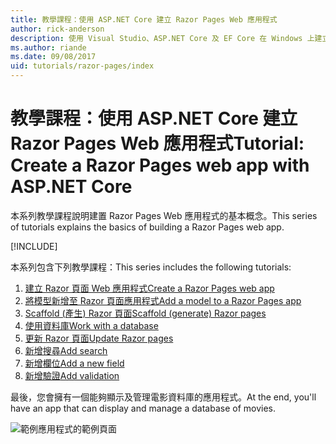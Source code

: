 ```yaml
---
title: 教學課程：使用 ASP.NET Core 建立 Razor Pages Web 應用程式
author: rick-anderson
description: 使用 Visual Studio、ASP.NET Core 及 EF Core 在 Windows 上建立 Razor Pages Web 應用程式。
ms.author: riande
ms.date: 09/08/2017
uid: tutorials/razor-pages/index
---
```

# <a name="tutorial-create-a-razor-pages-web-app-with-aspnet-core"></a><span data-ttu-id="9cb6d-103">教學課程：使用 ASP.NET Core 建立 Razor Pages Web 應用程式</span><span class="sxs-lookup"><span data-stu-id="9cb6d-103">Tutorial: Create a Razor Pages web app with ASP.NET Core</span></span>

<span data-ttu-id="9cb6d-104">本系列教學課程說明建置 Razor Pages Web 應用程式的基本概念。</span><span class="sxs-lookup"><span data-stu-id="9cb6d-104">This series of tutorials explains the basics of building a Razor Pages web app.</span></span> 

[!INCLUDE[](~/includes/advancedRP.md)]

<span data-ttu-id="9cb6d-105">本系列包含下列教學課程：</span><span class="sxs-lookup"><span data-stu-id="9cb6d-105">This series includes the following tutorials:</span></span>

1. [<span data-ttu-id="9cb6d-106">建立 Razor 頁面 Web 應用程式</span><span class="sxs-lookup"><span data-stu-id="9cb6d-106">Create a Razor Pages web app</span></span>](xref:tutorials/razor-pages/razor-pages-start)
1. [<span data-ttu-id="9cb6d-107">將模型新增至 Razor 頁面應用程式</span><span class="sxs-lookup"><span data-stu-id="9cb6d-107">Add a model to a Razor Pages app</span></span>](xref:tutorials/razor-pages/model)
1. [<span data-ttu-id="9cb6d-108">Scaffold (產生) Razor 頁面</span><span class="sxs-lookup"><span data-stu-id="9cb6d-108">Scaffold (generate) Razor pages</span></span>](xref:tutorials/razor-pages/page)
1. [<span data-ttu-id="9cb6d-109">使用資料庫</span><span class="sxs-lookup"><span data-stu-id="9cb6d-109">Work with a database</span></span>](xref:tutorials/razor-pages/sql)
1. [<span data-ttu-id="9cb6d-110">更新 Razor 頁面</span><span class="sxs-lookup"><span data-stu-id="9cb6d-110">Update Razor pages</span></span>](xref:tutorials/razor-pages/da1)
1. [<span data-ttu-id="9cb6d-111">新增搜尋</span><span class="sxs-lookup"><span data-stu-id="9cb6d-111">Add search</span></span>](xref:tutorials/razor-pages/search)
1. [<span data-ttu-id="9cb6d-112">新增欄位</span><span class="sxs-lookup"><span data-stu-id="9cb6d-112">Add a new field</span></span>](xref:tutorials/razor-pages/new-field)
1. [<span data-ttu-id="9cb6d-113">新增驗證</span><span class="sxs-lookup"><span data-stu-id="9cb6d-113">Add validation</span></span>](xref:tutorials/razor-pages/validation)

<span data-ttu-id="9cb6d-114">最後，您會擁有一個能夠顯示及管理電影資料庫的應用程式。</span><span class="sxs-lookup"><span data-stu-id="9cb6d-114">At the end, you'll have an app that can display and manage a database of movies.</span></span>

![範例應用程式的範例頁面](index/_static/sample-page.png)
